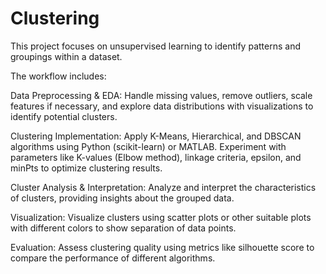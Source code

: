# Clustering
This project focuses on unsupervised learning to identify patterns and groupings within a dataset. 

The workflow includes:

Data Preprocessing & EDA: Handle missing values, remove outliers, scale features if necessary, and explore data distributions with visualizations to identify potential clusters.

Clustering Implementation: Apply K-Means, Hierarchical, and DBSCAN algorithms using Python (scikit-learn) or MATLAB. Experiment with parameters like K-values (Elbow method), linkage criteria, epsilon, and minPts to optimize clustering results.

Cluster Analysis & Interpretation: Analyze and interpret the characteristics of clusters, providing insights about the grouped data.

Visualization: Visualize clusters using scatter plots or other suitable plots with different colors to show separation of data points.

Evaluation: Assess clustering quality using metrics like silhouette score to compare the performance of different algorithms.
